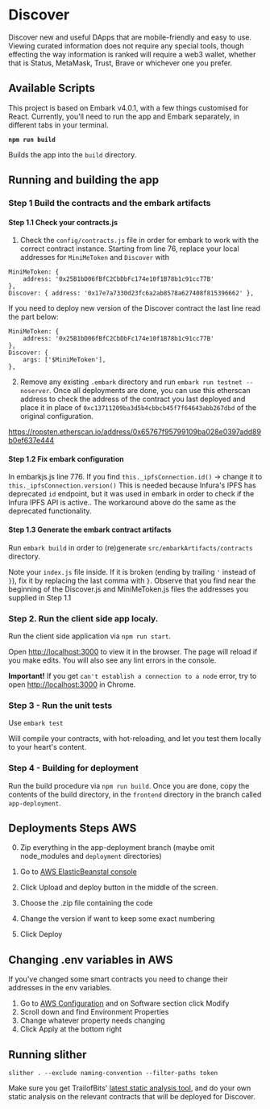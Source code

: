 
# Discover  

Discover new and useful DApps that are mobile-friendly and easy to use. Viewing curated information does not require any special tools, though effecting the way information is ranked will require a web3 wallet, whether that is Status, MetaMask, Trust, Brave or whichever one you prefer.

## Available Scripts

This project is based on Embark v4.0.1, with a few things customised for React. Currently, you'll need to run the app and Embark separately, in different tabs in your terminal. 

**`npm run build`**

Builds the app into the `build` directory.

## Running and building the app

### Step 1 Build the contracts and the embark artifacts

#### Step 1.1 Check your contracts.js

1. Check the `config/contracts.js` file in order for embark to work with the correct contract instance. Starting from line 76, replace your local addresses for `MiniMeToken` and `Discover` with

```
MiniMeToken: {
	address: '0x25B1bD06fBfC2CbDbFc174e10f1B78b1c91cc77B'
},
Discover: { address: '0x17e7a7330d23fc6a2ab8578a627408f815396662' },
```

If you need to deploy new version of the Discover contract the last line read the part below:

```
MiniMeToken: {
	address: '0x25B1bD06fBfC2CbDbFc174e10f1B78b1c91cc77B'
},
Discover: {
	args: ['$MiniMeToken'],
},
```

2. Remove any existing `.embark` directory and run `embark run testnet --noserver`. Once all deployments are done, you can use this etherscan address to check the address of the contract you last deployed and place it in place of `0xc13711209ba3d5b4cbbcb45f7f64643abb267dbd` of the original configuration.

https://ropsten.etherscan.io/address/0x65767f95799109ba028e0397add89b0ef637e444

#### Step 1.2 Fix embark configuration

In embarkjs.js line 776. If you find `this._ipfsConnection.id()` -> change it to `this._ipfsConnection.version()`
This is needed because Infura's IPFS has deprecated `id` endpoint, but it was used in embark in order to check if the Infura IPFS API is active.. The workaround above do the same as the deprecated functionality.

#### Step 1.3 Generate the embark contract artifacts

Run `embark build` in order to (re)generate `src/embarkArtifacts/contracts` directory. 

Note your `index.js` file inside. If it is broken (ending by trailing `'` instead of `}`), fix it by replacing the last comma with `}`.
Observe that you find near the beginning of the Discover.js and MiniMeToken.js files the addresses you supplied in Step 1.1

### Step 2. Run the client side app localy.

Run the client side application via `npm run start`.

Open [http://localhost:3000](http://localhost:3000) to view it in the browser. The page will reload if you make edits. You will also see any lint errors in the console.
 
**Important!** If you get `can't establish a connection to a node` error, try to open [http://localhost:3000](http://localhost:3000) in Chrome.
 
### Step 3 - Run the unit tests

Use `embark test`

Will compile your contracts, with hot-reloading, and let you test them locally to your heart's content. 

### Step 4 - Building for deployment

Run the build procedure via `npm run build`. Once you are done, copy the contents of the build directory, in the `frontend` directory in the branch called `app-deployment`.

## Deployments Steps AWS

0. Zip everything in the app-deployment branch (maybe omit node_modules and `deployment` directories)
1. Go to [AWS ElasticBeanstal console](https://us-east-1.console.aws.amazon.com/elasticbeanstalk/home?region=us-east-1#/environment/dashboard?applicationName=dev-dap-ps-app&environmentId=e-zcpbhkm3gw)

2. Click Upload and deploy button in the middle of the screen.

3. Choose the .zip file containing the code

4. Change the version if want to keep some exact numbering

5. Click Deploy

## Changing .env variables in AWS

If you've changed some smart contracts you need to change their addresses in the env variables.

1. Go to [AWS Configuration](https://us-east-1.console.aws.amazon.com/elasticbeanstalk/home?region=us-east-1#/environment/configuration?applicationName=dev-dap-ps-app&environmentId=e-zcpbhkm3gw) and on Software section click Modify
2. Scroll down and find Environment Properties
3. Change whatever property needs changing
4. Click Apply at the bottom right

## Running slither

`slither . --exclude naming-convention --filter-paths token `

Make sure you get TrailofBits' [latest static analysis tool](https://securityonline.info/slither/), and do your own static analysis on the relevant contracts that will be deployed for Discover.